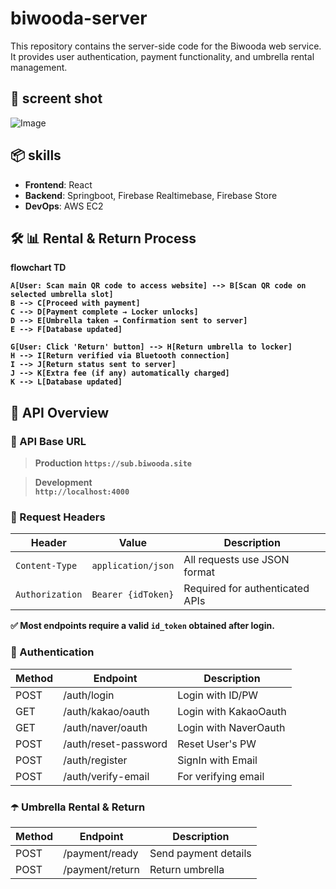 # biwooda-server
This repository contains the server-side code for the Biwooda web service. It provides user authentication, payment functionality, and umbrella rental management.

## 📸 screent shot
![Image](https://github.com/user-attachments/assets/8357b951-4082-4960-b88f-56406bc1d64e)

## 📦 skills
- **Frontend**: React
- **Backend**: Springboot, Firebase Realtimebase, Firebase Store
- **DevOps**: AWS EC2

## 🛠️ 📊 <strong>Rental & Return Process
  flowchart TD
  
    A[User: Scan main QR code to access website] --> B[Scan QR code on selected umbrella slot]
    B --> C[Proceed with payment]
    C --> D[Payment complete → Locker unlocks]
    D --> E[Umbrella taken → Confirmation sent to server]
    E --> F[Database updated]

    G[User: Click 'Return' button] --> H[Return umbrella to locker]
    H --> I[Return verified via Bluetooth connection]
    I --> J[Return status sent to server]
    J --> K[Extra fee (if any) automatically charged]
    K --> L[Database updated]

## 📡 API Overview

### 🔗 API Base URL

> Production
`https://sub.biwooda.site`

> Development  
`http://localhost:4000`


### 🧾 Request Headers

| Header           | Value                      | Description                     |
|------------------|----------------------------|---------------------------------|
| `Content-Type`   | `application/json`         | All requests use JSON format    |
| `Authorization`  | `Bearer {idToken}`         | Required for authenticated APIs |

✅ Most endpoints require a valid `id_token` obtained after login.

### 🔐 Authentication

| Method | Endpoint               | Description           |
|--------|------------------------|-----------------------|
| POST   | /auth/login            | Login with ID/PW      |
| GET    | /auth/kakao/oauth      | Login with KakaoOauth |
| GET    | /auth/naver/oauth      | Login with NaverOauth |
| POST   | /auth/reset-password   | Reset User's PW       |
| POST   | /auth/register         | SignIn with Email     |
| POST   | /auth/verify-email     | For verifying email   |

### ☂️ Umbrella Rental & Return

| Method | Endpoint               | Description              |
|--------|------------------------|--------------------------|
| POST   | /payment/ready         | Send payment details     |
| POST   | /payment/return        | Return umbrella          |
